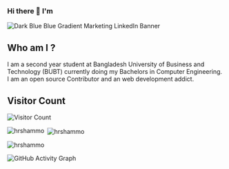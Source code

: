 ### Hi there 👋 I'm 
![Dark Blue   Blue Gradient Marketing LinkedIn Banner](https://user-images.githubusercontent.com/76872754/148948182-323e9877-8b1e-4062-bf9e-86c74188d192.png)



## Who am I ?
I am a second year student at Bangladesh University of Business and Technology (BUBT) currently doing my Bachelors in Computer Engineering. 
I am an open source Contributor and an web development addict.

<!--
**hrshammo/hrshammo** is a ✨ _special_ ✨ repository because its `README.md` (this file) appears on your GitHub profile.

Here are some ideas to get you started:

- 🔭 I’m currently working on ...
- 🌱 I’m currently learning ...
- 👯 I’m looking to collaborate on ...
- 🤔 I’m looking for help with ...
- 💬 Ask me about ...
- 📫 How to reach me: ...
- 😄 Pronouns: ...
- ⚡ Fun fact: ...
-->


## Visitor Count
![Visitor Count](https://profile-counter.glitch.me/hrshammo/count.svg)

<p><img align="left" src="https://github-readme-stats.vercel.app/api/top-langs?username=hrshammo&show_icons=true&locale=en&layout=compact" alt="hrshammo" /></p>

<p>&nbsp;<img align="center" src="https://github-readme-stats.vercel.app/api?username=hrshammo&show_icons=true&locale=en" alt="hrshammo" /></p>

<p><img align="center" src="https://github-readme-streak-stats.herokuapp.com/?user=hrshammo&" alt="hrshammo" /></p>

![GitHub Activity Graph](https://activity-graph.herokuapp.com/graph?username=hrshammo)  


